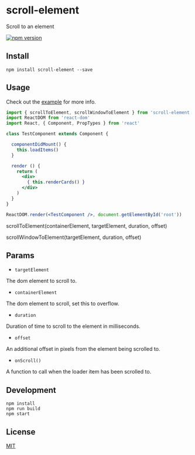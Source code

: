 # scroll-element

Scroll to an element

[![npm version](https://badge.fury.io/js/scroll-element.svg)](https://badge.fury.io/js/scroll-element)

## Install

`npm install scroll-element --save`

## Usage

Check out the [example](https://github.com/StevenIseki/scroll-element/blob/master/example) for more info.

```jsx
import { scrollToElement, scrollWindowToElement } from 'scroll-element'
import ReactDOM from 'react-dom'
import React, { Component, PropTypes } from 'react'

class TestComponent extends Component {

  componentDidMount() {
    this.loadItems()
  }

  render () {
    return (
      <div>
        { this.renderCards() }
      </div>
    )
  }
}

ReactDOM.render(<TestComponent />, document.getElementById('root'))
```

scrollToElement(containerElement, targetElement, duration, offset)

scrollWindowToElement(targetElement, duration, offset)

## Params

- `targetElement`

The dom element to scroll to.

- `containerElement`

The dom element to scroll, set this to overflow.

- `duration`

Duration of time to scroll to the element in milliseconds.

- `offset`

An additional offset in pixels from the element being scrolled to.

- `onScroll()`

A function to call when the loader item has been scrolled to.

## Development
    npm install
    npm run build
    npm start

## License

[MIT](http://isekivacenz.mit-license.org/)
